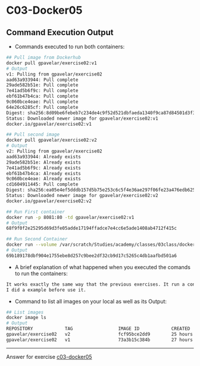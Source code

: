 # C03-Docker05

## Command Execution Output

- Commands executed to run both containers:

```bash
## Pull image from Dockerhub
docker pull gpavelar/exercise02:v1
# Output
v1: Pulling from gpavelar/exercise02
aad63a933944: Pull complete
29ade582b51e: Pull complete
7e41ad5b6f9c: Pull complete
ebf61b47b4ca: Pull complete
9c060bce4eae: Pull complete
64e26c6285cf: Pull complete
Digest: sha256:8d09be6febeb7c234de4c9f52d521dbfaeda1340f9ca87d84501d3f335ee3d13
Status: Downloaded newer image for gpavelar/exercise02:v1
docker.io/gpavelar/exercise02:v1

## Pull second image
docker pull gpavelar/exercise02:v2
# Output
v2: Pulling from gpavelar/exercise02
aad63a933944: Already exists
29ade582b51e: Already exists
7e41ad5b6f9c: Already exists
ebf61b47b4ca: Already exists
9c060bce4eae: Already exists
cd1604911445: Pull complete
Digest: sha256:ea05e4ef5dddb157d5b75e253c6c5f4e36ae297f06fe23a476edb625cd92d320
Status: Downloaded newer image for gpavelar/exercise02:v2
docker.io/gpavelar/exercise02:v2

## Run First container
docker run -p 8081:80 -td gpavelar/exercise02:v1
# Output
68f9f0f2e25295d69d3fe05adde17194ffadce7e4cc6e5ade1408ab4712f415c

## Run Second Container
docker run --volume /var/scratch/Studies/academy/classes/03class/docker/artifacts/c03-docker02/:/usr/local/apache2/htdocs/ -p 8082:80 -td gpavelar/exercise02:v2
# Output
69b189178dbf904e1755ebe8d257c9bee2df32cb9d17c5265c4db1aafbd501a6
```

- A brief explanation of what happened when you executed the comands to run the containers:

```bash
It works exactly the same way that the previous exercises. It run a container using a specific image, but in this case, we needed to get the image from dockerhub because I did not have this image locally. So I did it using docker pull `gpavelar/exercise02:v1` and `gpavelar/exercise02:v2` before run its docker.
I did a example before use it.
```

- Command to list all images on your local as well as its Output:

```bash
## List images
docker image ls
# Output
REPOSITORY            TAG                 IMAGE ID            CREATED             SIZE
gpavelar/exercise02   v2                  fcf95bce2dd9        25 hours ago        107MB
gpavelar/exercise02   v1                  73a3b15c384b        27 hours ago        107MB
```

---

Answer for exercise [c03-docker05](https://github.com/devopsacademyau/academy/blob/af3225a3436f263164e8daebc6bbd1ef3122b900/classes/03class/exercises/c03-docker05/README.md)
